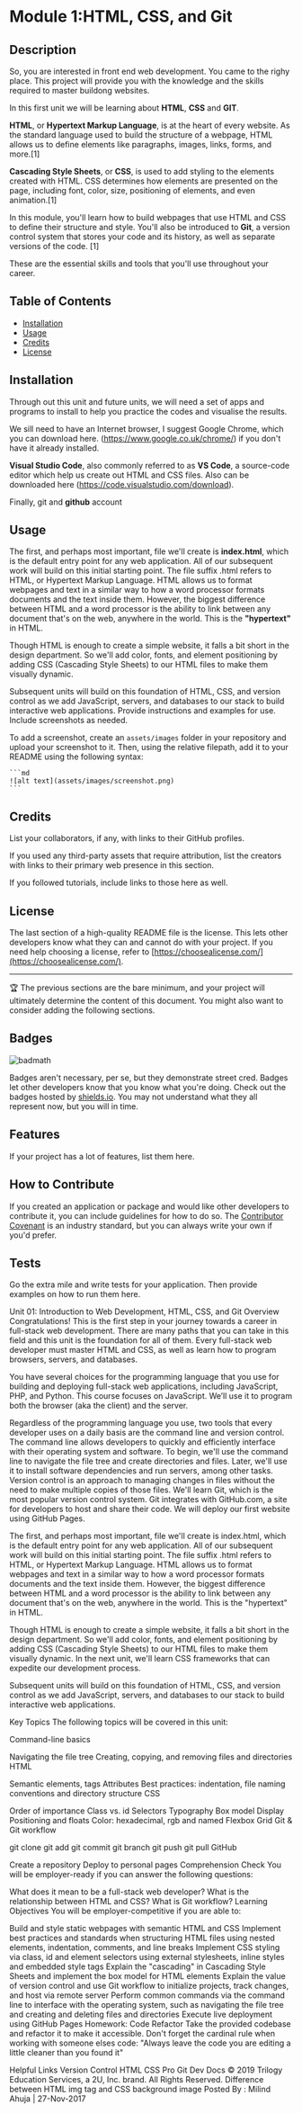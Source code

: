 # Module 1:HTML, CSS, and Git

## Description


So, you are interested  in front end web development. You came to the righy place.
This project will provide you with the knowledge and the skills required to master buildong websites. 

In this first unit we will be learning about **HTML**, **CSS** and **GIT**.

**HTML**, or **Hypertext Markup Language**, is at the heart of every website. As the standard language used to build the structure of a webpage, HTML allows us to define elements like paragraphs, images, links, forms, and more.[1]

**Cascading Style Sheets**, or **CSS**, is used to add styling to the elements created with HTML. CSS determines how elements are presented on the page, including font, color, size, positioning of elements, and even animation.[1]

In this module, you'll learn how to build webpages that use HTML and CSS to define their structure and style. You'll also be introduced to **Git**, a version control system that stores your code and its history, as well as separate versions of the code. [1]

These are the essential skills and tools that you'll use throughout your career.

## Table of Contents


- [Installation](#installation)
- [Usage](#usage)
- [Credits](#credits)
- [License](#license)

## Installation

Through out this unit and future units, we will need a set of apps and programs to install to help you practice the codes and visualise the results. 

We sill need to have an Internet browser, I suggest Google Chrome, which you can download here. (https://www.google.co.uk/chrome/) if you don't have it already installed.

**Visual Studio Code**, also commonly referred to as **VS Code**, a source-code editor which help us create out HTML and CSS files. Also can be downloaded here (https://code.visualstudio.com/download).

Finally, git and **github** account

## Usage

The first, and perhaps most important, file we'll create is **index.html**, which is the default entry point for any web application. All of our subsequent work will build on this initial starting point. The file suffix .html refers to HTML, or Hypertext Markup Language. HTML allows us to format webpages and text in a similar way to how a word processor formats documents and the text inside them. However, the biggest difference between HTML and a word processor is the ability to link between any document that's on the web, anywhere in the world. This is the **"hypertext"** in HTML.

Though HTML is enough to create a simple website, it falls a bit short in the design department. So we'll add color, fonts, and element positioning by adding CSS (Cascading Style Sheets) to our HTML files to make them visually dynamic.

Subsequent units will build on this foundation of HTML, CSS, and version control as we add JavaScript, servers, and databases to our stack to build interactive web applications.
Provide instructions and examples for use. Include screenshots as needed.

To add a screenshot, create an `assets/images` folder in your repository and upload your screenshot to it. Then, using the relative filepath, add it to your README using the following syntax:

    ```md
    ![alt text](assets/images/screenshot.png)
    ```

## Credits

List your collaborators, if any, with links to their GitHub profiles.

If you used any third-party assets that require attribution, list the creators with links to their primary web presence in this section.

If you followed tutorials, include links to those here as well.

## License

The last section of a high-quality README file is the license. This lets other developers know what they can and cannot do with your project. If you need help choosing a license, refer to [https://choosealicense.com/](https://choosealicense.com/).

---

🏆 The previous sections are the bare minimum, and your project will ultimately determine the content of this document. You might also want to consider adding the following sections.

## Badges

![badmath](https://img.shields.io/github/languages/top/lernantino/badmath)

Badges aren't necessary, per se, but they demonstrate street cred. Badges let other developers know that you know what you're doing. Check out the badges hosted by [shields.io](https://shields.io/). You may not understand what they all represent now, but you will in time.

## Features

If your project has a lot of features, list them here.

## How to Contribute

If you created an application or package and would like other developers to contribute it, you can include guidelines for how to do so. The [Contributor Covenant](https://www.contributor-covenant.org/) is an industry standard, but you can always write your own if you'd prefer.

## Tests

Go the extra mile and write tests for your application. Then provide examples on how to run them here.


Unit 01: Introduction to Web Development, HTML, CSS, and Git
Overview
Congratulations! This is the first step in your journey towards a career in full-stack web development. There are many paths that you can take in this field and this unit is the foundation for all of them. Every full-stack web developer must master HTML and CSS, as well as learn how to program browsers, servers, and databases.

You have several choices for the programming language that you use for building and deploying full-stack web applications, including JavaScript, PHP, and Python. This course focuses on JavaScript. We’ll use it to program both the browser (aka the client) and the server.

Regardless of the programming language you use, two tools that every developer uses on a daily basis are the command line and version control. The command line allows developers to quickly and efficiently interface with their operating system and software. To begin, we'll use the command line to navigate the file tree and create directories and files. Later, we'll use it to install software dependencies and run servers, among other tasks. Version control is an approach to managing changes in files without the need to make multiple copies of those files. We'll learn Git, which is the most popular version control system. Git integrates with GitHub.com, a site for developers to host and share their code. We will deploy our first website using GitHub Pages.

The first, and perhaps most important, file we'll create is index.html, which is the default entry point for any web application. All of our subsequent work will build on this initial starting point. The file suffix .html refers to HTML, or Hypertext Markup Language. HTML allows us to format webpages and text in a similar way to how a word processor formats documents and the text inside them. However, the biggest difference between HTML and a word processor is the ability to link between any document that's on the web, anywhere in the world. This is the "hypertext" in HTML.

Though HTML is enough to create a simple website, it falls a bit short in the design department. So we'll add color, fonts, and element positioning by adding CSS (Cascading Style Sheets) to our HTML files to make them visually dynamic. In the next unit, we'll learn CSS frameworks that can expedite our development process.

Subsequent units will build on this foundation of HTML, CSS, and version control as we add JavaScript, servers, and databases to our stack to build interactive web applications.

Key Topics
The following topics will be covered in this unit:

Command-line basics

Navigating the file tree
Creating, copying, and removing files and directories
HTML

Semantic elements, tags
Attributes
Best practices: indentation, file naming conventions and directory structure
CSS

Order of importance
Class vs. id
Selectors
Typography
Box model
Display
Positioning and floats
Color: hexadecimal, rgb and named
Flexbox
Grid
Git & Git workflow

git clone
git add
git commit
git branch
git push
git pull
GitHub

Create a repository
Deploy to personal pages
Comprehension Check
You will be employer-ready if you can answer the following questions:

What does it mean to be a full-stack web developer?
What is the relationship between HTML and CSS?
What is Git workflow?
Learning Objectives
You will be employer-competitive if you are able to:

Build and style static webpages with semantic HTML and CSS
Implement best practices and standards when structuring HTML files using nested elements, indentation, comments, and line breaks
Implement CSS styling via class, id and element selectors using external stylesheets, inline styles and embedded style tags
Explain the "cascading" in Cascading Style Sheets and implement the box model for HTML elements
Explain the value of version control and use Git workflow to initialize projects, track changes, and host via remote server
Perform common commands via the command line to interface with the operating system, such as navigating the file tree and creating and deleting files and directories
Execute live deployment using GitHub Pages
Homework: Code Refactor
Take the provided codebase and refactor it to make it accessible. Don't forget the cardinal rule when working with someone elses code: "Always leave the code you are editing a little cleaner than you found it"

Helpful Links
Version Control
HTML
CSS
Pro Git
Dev Docs
© 2019 Trilogy Education Services, a 2U, Inc. brand. All Rights Reserved.
Difference between HTML img tag and CSS background image
Posted By : Milind Ahuja | 27-Nov-2017